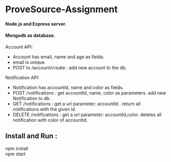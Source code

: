 # ProveSource-Assignment

#### Node.js and Express server.
#### Mongodb as database.

Account API:
- Account has email, name and age as fields.
- email is unique.
- POST to /account/create : add new account to the db. 

Notification API:
- Notification has accountId, name and color as fields.
- POST   /notifications : get accountId, name, color as parameters. add new Notification to db.
- GET    /notifications : get a url parameter: accountId . return all notifications with the  given id. 
- DELETE /notifications : get a url parameter: accountId,color. deletes all notification with color of accountId.

## Install and Run :  
npm install   
npm start
